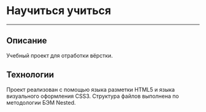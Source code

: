 # **Научиться учиться**
-----------------------

## Описание
Учебный проект для отработки вёрстки.

## Технологии
Проект реализован с помощью языка разметки HTML5 и языка визуального оформления CSS3. Структура файлов выполнена по методологии БЭМ Nested.
